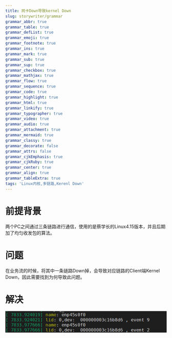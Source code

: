 ```yaml
---
title: 网卡Down导致kernel Down
slug: storywriter/grammar
grammar_abbr: true
grammar_table: true
grammar_defList: true
grammar_emoji: true
grammar_footnote: true
grammar_ins: true
grammar_mark: true
grammar_sub: true
grammar_sup: true
grammar_checkbox: true
grammar_mathjax: true
grammar_flow: true
grammar_sequence: true
grammar_code: true
grammar_highlight: true
grammar_html: true
grammar_linkify: true
grammar_typographer: true
grammar_video: true
grammar_audio: true
grammar_attachment: true
grammar_mermaid: true
grammar_classy: true
grammar_decorate: false
grammar_attrs: false
grammar_cjkEmphasis: true
grammar_cjkRuby: true
grammar_center: true
grammar_align: true
grammar_tableExtra: true
tags: 'Linux内核,多链路,Kerenl Down'
---
```



# 前提背景
两个PC之间通过三条链路进行通信，使用的是蔡学长的Linux4.15版本，并且后期加了均匀收发包的算法。

# 问题
在业务流的时候，将其中一条链路Down掉，会导致对应链路的Client端Kernel Down，因此需要找到为何导致此问题。

# 解决

![NIC Down 任务通知链打印信息](./images/1652683702904.png)